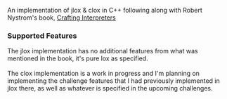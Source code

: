 An implementation of jlox & clox in C++ following along with Robert Nystrom's book, [Crafting Interpreters](https://craftinginterpreters.com/)

### Supported Features
The jlox implementation has no additional features from what was mentioned in the book, it's pure lox as specified.  
<br/>
The clox implementation is a work in progress and I'm planning on implementing the challenge features that I had previously implemented in jlox there, as well as whatever is specified in the upcoming challenges.